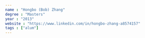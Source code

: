 ```yaml
---
name : "Hongbo (Bob) Zhang"
degree : "Masters"
year : "2013"
website : "https://www.linkedin.com/in/hongbo-zhang-a8574157"
tags : ["alum"]
---
```

